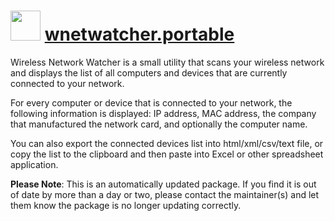 # <img src="https://cdn.jsdelivr.net/gh/mkevenaar/chocolatey-packages@80cc04e4beaa57a22111d64f65b878ebd32964de/icons/wnetwatcher.png" width="48" height="48"/> [wnetwatcher.portable](https://community.chocolatey.org/packages/wnetwatcher.portable)

Wireless Network Watcher is a small utility that scans your wireless network and displays the list of all computers and devices that are currently connected to your network.

For every computer or device that is connected to your network, the following information is displayed: IP address, MAC address, the company that manufactured the network card, and optionally the computer name.

You can also export the connected devices list into html/xml/csv/text file, or copy the list to the clipboard and then paste into Excel or other spreadsheet application.

**Please Note**: This is an automatically updated package. If you find it is
out of date by more than a day or two, please contact the maintainer(s) and
let them know the package is no longer updating correctly.
